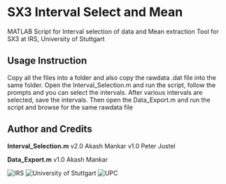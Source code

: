 # SX3 Interval Select and Mean
MATLAB Script for Interval selection of data and Mean extraction Tool for SX3 at IRS, University of Stuttgart

## Usage Instruction
Copy all the files into a folder and also copy the rawdata .dat file into the same folder. Open the Interval_Selection.m and run the script, follow the prompts and you can select the intervals. After various intervals are selected, save the intervals. Then open the Data_Export.m and run the script and browse for the same rawdata file 

## Author and Credits
**Interval_Selection.m**
v2.0 Akash Mankar
v1.0 Peter Justel

**Data_Export.m**
v1.0 Akash Mankar

![IRS](http://www.irs.uni-stuttgart.de/downloads/Logos/logos_irs/irs_engl/jpg/IRS-Signet_V2_engl.jpg)
![University of Stuttgart](https://www.beschaeftigte.uni-stuttgart.de/uni-services/oeffentlichkeitsarbeit/corporate-design/cd-dateien/01_Logo/jpg/unistuttgart_logo_englisch.jpg)
![UPC](https://www.upc.edu/comunicacio/ca/identitat/descarrega-arxius-grafics/fitxers-marca-principal/upc-positiu-p3005.png)

